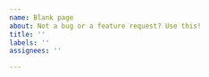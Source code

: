 ```yaml
---
name: Blank page 
about: Not a bug or a feature request? Use this! 
title: ''
labels: ''
assignees: ''

---
```



